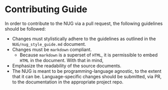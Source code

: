 # Contributing Guide

In order to contribute to the NUG via a pull request, the following guidelines should be followed:

* Changes must stylistically adhere to the guidelines as outlined in the `NUG/nug_style_guide.md` document.
* Changes must be `markdown` compliant.
 	* Because `markdown` is a superset of `HTML`, it is permissible to embed `HTML` in the document. With that in mind,
* Emphasize the readability of the source documents.
* The NUG is meant to be programming-language agnostic, to the extent that it can be.  Language-specific changes should be submitted, via PR, to the documentation in the appropriate project repo.
